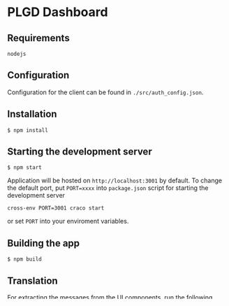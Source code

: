 # PLGD Dashboard

## Requirements

    nodejs

## Configuration
Configuration for the client can be found in `./src/auth_config.json`.

## Installation

    $ npm install

## Starting the development server

    $ npm start

Application will be hosted on `http://localhost:3001` by default. To change the default port, put `PORT=xxxx` into `package.json` script for starting the development server

    cross-env PORT=3001 craco start

or set `PORT` into your enviroment variables.

## Building the app

    $ npm build

## Translation
For extracting the messages from the UI components, run the following script:

    $ npm run generate-pot

This script will generate a `template.pot` file, which contains all the strings from the application ready to be translated. Upload this file to your translation tool, translate the strings and after that, export the `.po` files for all the translations and place them into `./i18n` folder.

For generating language files which are used by the application, run the following script:

    $ npm run generate-language-files

Now your translations are updated and ready to be used.